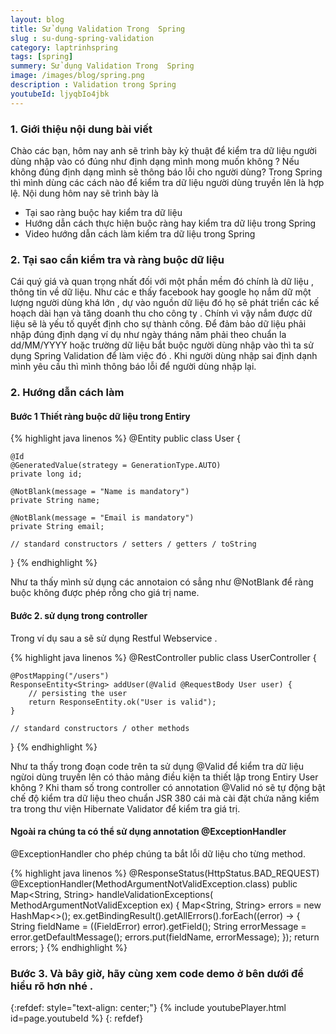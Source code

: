 ```yaml
---
layout: blog
title: Sử dụng Validation Trong  Spring
slug : su-dung-spring-validation
category: laptrinhspring
tags: [spring]
summery: Sử dụng Validation Trong  Spring
image: /images/blog/spring.png
description : Validation trong Spring 
youtubeId: ljyqbIo4jbk
---
```


### **1. Giới thiệu nội dung bài viết**

Chào các bạn, hôm nay anh sẽ trình bày kỷ thuật để kiểm tra dữ liệu người dùng nhập vào có đúng như định dạng mình mong muốn không ? Nếu
không đúng định dạng mình sẽ thông báo lỗi cho người dùng? Trong Spring thì mình dùng các cách nào để kiểm tra dữ liệu người dùng truyền
lên là hợp lệ. Nội dung hôm nay sẽ trình bày là

- Tại sao ràng buộc hay kiểm tra dữ liệu
- Hướng dẫn cách thực hiện buộc ràng hay kiểm tra  dữ liệu trong Spring
- Video hướng dẫn cách làm kiểm tra dữ liệu trong Spring 

### **2. Tại sao cần kiểm tra và ràng buộc dữ liệu** 

Cái quý giá và quan trọng nhất đối với một phần mềm đó chính là dữ liệu , thông tin về dữ liệu. Như các e thấy facebook hay google họ nắm 
dữ một lượng người dùng khá lớn , dự vào nguồn dữ liệu đó họ sẽ phát triển các kế hoạch dài hạn và tăng doanh thu cho công ty . Chính vì vậy
nắm được dữ liệu sẽ là yếu tố quyết định cho sự thành công. Để đảm bảo dữ liệu phải nhập đúng định dạng ví dụ như ngày tháng năm phải theo
chuẩn la dd/MM/YYYY hoặc trường dữ liệu bắt buộc người dùng nhập vào thì ta sử dụng Spring Validation để làm việc đó . Khi người dùng nhập
sai định dạnh mình yêu cầu thì mình thông báo lỗi để người dùng nhập lại.

### **2. Hướng dẫn cách làm** 

#### Bước 1 Thiết  ràng buộc dữ liệu trong Entiry

{% highlight java linenos %}
@Entity
public class User {
     
    @Id
    @GeneratedValue(strategy = GenerationType.AUTO)
    private long id;
     
    @NotBlank(message = "Name is mandatory")
    private String name;
     
    @NotBlank(message = "Email is mandatory")
    private String email;
     
    // standard constructors / setters / getters / toString
         
}
{% endhighlight %}

Như ta thấy mình sử dụng các annotaion có sẳng như @NotBlank để ràng buộc không được phép rỗng cho giá trị name.


#### Bước 2. sử dụng trong controller

Trong ví dụ sau a sẽ sử dụng Restful Webservice .

{% highlight java linenos %}
@RestController
public class UserController {
 
    @PostMapping("/users")
    ResponseEntity<String> addUser(@Valid @RequestBody User user) {
        // persisting the user
        return ResponseEntity.ok("User is valid");
    }
     
    // standard constructors / other methods
     
}
{% endhighlight %}

Như ta thấy trong đoạn code trên ta sử dụng @Valid để kiểm tra dữ liệu ngừoi dùng truyền lên có thảo mảng điều kiện ta thiết lập trong Entiry User không ?
Khi tham số trong controller có annotation @Valid nó sẽ tự động bật chế độ kiểm tra dữ liệu theo chuẩn JSR 380 cái mà cài đặt chứa năng kiểm tra 
trong thư viện Hibernate Validator để kiểm tra giá trị.


#### Ngoài ra chúng ta có thể sử dụng annotation @ExceptionHandler 

@ExceptionHandler cho phép chúng ta bắt lỗi dữ liệu cho từng method. 

{% highlight java linenos %} 
@ResponseStatus(HttpStatus.BAD_REQUEST)
@ExceptionHandler(MethodArgumentNotValidException.class)
public Map<String, String> handleValidationExceptions(
  MethodArgumentNotValidException ex) {
    Map<String, String> errors = new HashMap<>();
    ex.getBindingResult().getAllErrors().forEach((error) -> {
        String fieldName = ((FieldError) error).getField();
        String errorMessage = error.getDefaultMessage();
        errors.put(fieldName, errorMessage);
    });
    return errors;
}
{% endhighlight %}


### Bước 3. Và bây giờ, hãy cùng xem code demo ở bên dưới để hiểu rõ hơn nhé . 

{:refdef: style="text-align: center;"}
{% include youtubePlayer.html id=page.youtubeId %}
{: refdef}